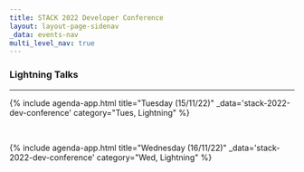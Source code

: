 ```yaml
---
title: STACK 2022 Developer Conference
layout: layout-page-sidenav
_data: events-nav
multi_level_nav: true
---
```


<!-- Header -->

### Lightning Talks

<hr />

{% include agenda-app.html
title="Tuesday (15/11/22)"
_data='stack-2022-dev-conference'
category="Tues, Lightning"
%}

<br />

{% include agenda-app.html
title="Wednesday (16/11/22)"
_data='stack-2022-dev-conference'
category="Wed, Lightning"
%}

<br />
